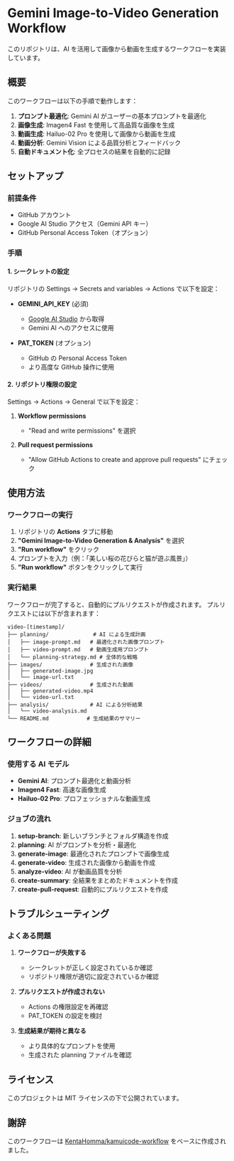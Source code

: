 # Gemini Image-to-Video Generation Workflow

このリポジトリは、AI を活用して画像から動画を生成するワークフローを実装しています。

## 概要

このワークフローは以下の手順で動作します：

1. **プロンプト最適化**: Gemini AI がユーザーの基本プロンプトを最適化
2. **画像生成**: Imagen4 Fast を使用して高品質な画像を生成
3. **動画生成**: Hailuo-02 Pro を使用して画像から動画を生成
4. **動画分析**: Gemini Vision による品質分析とフィードバック
5. **自動ドキュメント化**: 全プロセスの結果を自動的に記録

## セットアップ

### 前提条件

- GitHub アカウント
- Google AI Studio アクセス（Gemini API キー）
- GitHub Personal Access Token（オプション）

### 手順

#### 1. シークレットの設定

リポジトリの Settings → Secrets and variables → Actions で以下を設定：

- **GEMINI_API_KEY** (必須)
  - [Google AI Studio](https://makersuite.google.com/app/apikey) から取得
  - Gemini AI へのアクセスに使用

- **PAT_TOKEN** (オプション)
  - GitHub の Personal Access Token
  - より高度な GitHub 操作に使用

#### 2. リポジトリ権限の設定

Settings → Actions → General で以下を設定：

1. **Workflow permissions**
   - "Read and write permissions" を選択
   
2. **Pull request permissions**
   - "Allow GitHub Actions to create and approve pull requests" にチェック

## 使用方法

### ワークフローの実行

1. リポジトリの **Actions** タブに移動
2. **"Gemini Image-to-Video Generation & Analysis"** を選択
3. **"Run workflow"** をクリック
4. プロンプトを入力（例：「美しい桜の花びらと猫が遊ぶ風景」）
5. **"Run workflow"** ボタンをクリックして実行

### 実行結果

ワークフローが完了すると、自動的にプルリクエストが作成されます。
プルリクエストには以下が含まれます：

```
video-[timestamp]/
├── planning/              # AI による生成計画
│   ├── image-prompt.md   # 最適化された画像プロンプト
│   ├── video-prompt.md   # 動画生成用プロンプト
│   └── planning-strategy.md # 全体的な戦略
├── images/               # 生成された画像
│   ├── generated-image.jpg
│   └── image-url.txt
├── videos/               # 生成された動画
│   ├── generated-video.mp4
│   └── video-url.txt
├── analysis/             # AI による分析結果
│   └── video-analysis.md
└── README.md            # 生成結果のサマリー
```

## ワークフローの詳細

### 使用する AI モデル

- **Gemini AI**: プロンプト最適化と動画分析
- **Imagen4 Fast**: 高速な画像生成
- **Hailuo-02 Pro**: プロフェッショナルな動画生成

### ジョブの流れ

1. **setup-branch**: 新しいブランチとフォルダ構造を作成
2. **planning**: AI がプロンプトを分析・最適化
3. **generate-image**: 最適化されたプロンプトで画像生成
4. **generate-video**: 生成された画像から動画を作成
5. **analyze-video**: AI が動画品質を分析
6. **create-summary**: 全結果をまとめたドキュメントを作成
7. **create-pull-request**: 自動的にプルリクエストを作成

## トラブルシューティング

### よくある問題

1. **ワークフローが失敗する**
   - シークレットが正しく設定されているか確認
   - リポジトリ権限が適切に設定されているか確認

2. **プルリクエストが作成されない**
   - Actions の権限設定を再確認
   - PAT_TOKEN の設定を検討

3. **生成結果が期待と異なる**
   - より具体的なプロンプトを使用
   - 生成された planning ファイルを確認

## ライセンス

このプロジェクトは MIT ライセンスの下で公開されています。

## 謝辞

このワークフローは [KentaHomma/kamuicode-workflow](https://github.com/KentaHomma/kamuicode-workflow) をベースに作成されました。